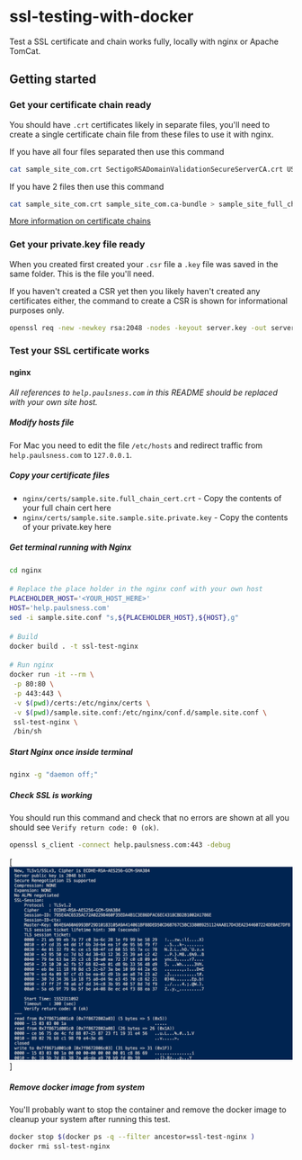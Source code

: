 # ssl-testing-with-docker

Test a SSL certificate and chain works fully, locally with nginx or Apache TomCat.

## Getting started

### Get your certificate chain ready

You should have `.crt` certificates likely in separate files, you'll need to create a single certificate chain file from these files to use it with nginx.

If you have all four files separated then use this command

```bash
cat sample_site_com.crt SectigoRSADomainValidationSecureServerCA.crt USERTrustRSAAddTrustCA.crt AddTrustExternalCARoot.crt > sample_site_full_chain.crt
```

If you have 2 files then use this command

```bash
cat sample_site_com.crt sample_site_com.ca-bundle > sample_site_full_chain.crt
```

[More information on certificate chains](https://medium.com/two-cents/certificate-chain-example-e37d68c3a3f0)

### Get your private.key file ready

When you created first created your `.csr` file a `.key` file was saved in the same folder. This is the file you'll need.

If you haven't created a CSR yet then you likely haven't created any certificates either, the command to create a CSR is shown for informational purposes only.

```bash
openssl req -new -newkey rsa:2048 -nodes -keyout server.key -out server.csr
```

### Test your SSL certificate works

#### nginx

_All references to `help.paulsness.com` in this README should be replaced with your own site host._

##### Modify hosts file

For Mac you need to edit the file `/etc/hosts` and redirect traffic from `help.paulsness.com` to `127.0.0.1`.

##### Copy your certificate files

- `nginx/certs/sample.site.full_chain_cert.crt` - Copy the contents of your full chain cert here
- `nginx/certs/sample.site.sample.site.private.key` - Copy the contents of your private.key here

##### Get terminal running with Nginx

```bash
cd nginx

# Replace the place holder in the nginx conf with your own host
PLACEHOLDER_HOST='<YOUR_HOST_HERE>'
HOST='help.paulsness.com'
sed -i sample.site.conf "s,${PLACEHOLDER_HOST},${HOST},g"

# Build
docker build . -t ssl-test-nginx

# Run nginx
docker run -it --rm \
 -p 80:80 \
 -p 443:443 \
 -v $(pwd)/certs:/etc/nginx/certs \
 -v $(pwd)/sample.site.conf:/etc/nginx/conf.d/sample.site.conf \
 ssl-test-nginx \
 /bin/sh
```

##### Start Nginx once inside terminal

```bash
nginx -g "daemon off;"
```

##### Check SSL is working

You should run this command and check that no errors are shown at all you should see `Verify return code: 0 (ok)`.

```bash
openssl s_client -connect help.paulsness.com:443 -debug
```

[![See screenshot](readme-assets/open-ssl-test.png?raw=true)]

##### Remove docker image from system

You'll probably want to stop the container and remove the docker image to cleanup your system after running this test.

```bash
docker stop $(docker ps -q --filter ancestor=ssl-test-nginx )
docker rmi ssl-test-nginx
```
